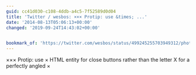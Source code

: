 ```yaml
---
guid: cc41d030-c108-4ddb-a4c5-7f52589d0d04
title: 'Twitter / wesbos: ××× Protip: use &times; ...'
date: '2014-08-13T05:06:13+00:00'
changed: '2019-09-24T14:43:02+00:00'


bookmark_of: 'https://twitter.com/wesbos/status/499245255703949312/photo/1'
---
```



××× Protip: use &times; HTML entity for close buttons rather than the letter X for a perfectly angled ×

